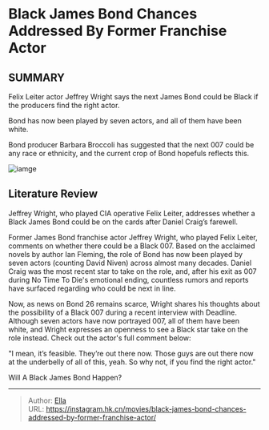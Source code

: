 # Black James Bond Chances Addressed By Former Franchise Actor


## SUMMARY 



Felix Leiter actor Jeffrey Wright says the next James Bond could be Black if the producers find the right actor.   

Bond has now been played by seven actors, and all of them have been white.   

Bond producer Barbara Broccoli has suggested that the next 007 could be any race or ethnicity, and the current crop of Bond hopefuls reflects this.  

![iamge](https://static1.srcdn.com/wordpress/wp-content/uploads/2024/01/daniel-craig-smiling-as-james-bond-in-no-time-to-die.jpg)

## Literature Review

Jeffrey Wright, who played CIA operative Felix Leiter, addresses whether a Black James Bond could be on the cards after Daniel Craig’s farewell.




Former James Bond franchise actor Jeffrey Wright, who played Felix Leiter, comments on whether there could be a Black 007. Based on the acclaimed novels by author Ian Fleming, the role of Bond has now been played by seven actors (counting David Niven) across almost many decades. Daniel Craig was the most recent star to take on the role, and, after his exit as 007 during No Time To Die&#39;s emotional ending, countless rumors and reports have surfaced regarding who could be next in line.




Now, as news on Bond 26 remains scarce, Wright shares his thoughts about the possibility of a Black 007 during a recent interview with Deadline. Although seven actors have now portrayed 007, all of them have been white, and Wright expresses an openness to see a Black star take on the role instead. Check out the actor&#39;s full comment below:



&#34;I mean, it’s feasible. They’re out there now. Those guys are out there now at the underbelly of all of this, yeah. So why not, if you find the right actor.&#34;








 Will A Black James Bond Happen? 
          





---

> Author: [Ella](https://instagram.hk.cn/)  
> URL: https://instagram.hk.cn/movies/black-james-bond-chances-addressed-by-former-franchise-actor/  


